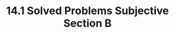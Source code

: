 ---
layout: default
title: 14.1 Solved Problems Subjective Section B
nav_order: 1
description: ""
has_children: true
parent: 14. Solved Problems
grand_parent: Class 10 Physics 
tags: [MathJax, Mathematic]
mathjax: true
---